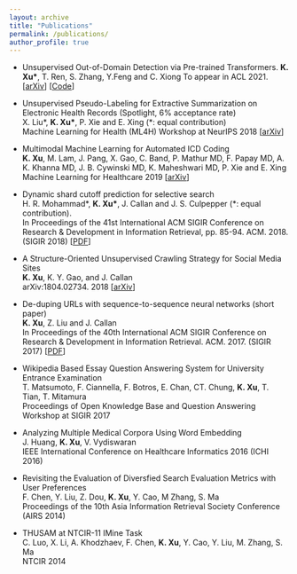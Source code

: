 ```yaml
---
layout: archive
title: "Publications"
permalink: /publications/
author_profile: true
---
```

* Unsupervised Out-of-Domain Detection via Pre-trained Transformers. 
**K. Xu\***, T. Ren, S. Zhang, Y.Feng and C. Xiong
To appear in ACL 2021. [<a href="https://arxiv.org/abs/2106.00948"><u>arXiv</u></a>] [<a href="https://github.com/rivercold/BERT-unsupervised-OOD"><u>Code</u></a>]

* Unsupervised Pseudo-Labeling for Extractive Summarization on Electronic Health Records (Spotlight, 6% acceptance rate)  
X. Liu\*, **K. Xu\***, P. Xie and E. Xing (\*: equal contribution)    
Machine Learning for Health (ML4H) Workshop at NeurIPS 2018 [<a href="https://arxiv.org/abs/1811.08040"><u>arXiv</u></a>]

* Multimodal Machine Learning for Automated ICD Coding  
**K. Xu**, M. Lam, J. Pang, X. Gao, C. Band, P. Mathur MD, F. Papay MD, A. K. Khanna MD, J. B. Cywinski MD, K. Maheshwari MD, P. Xie and E. Xing    
Machine Learning for Healthcare 2019 [<a href="https://arxiv.org/abs/1810.13348"><u>arXiv</u></a>]

* Dynamic shard cutoff prediction for selective search  
H. R. Mohammad\*, **K. Xu\***, J. Callan and J. S. Culpepper (\*: equal contribution).   
In Proceedings of the 41st International ACM SIGIR Conference on Research & Development in Information Retrieval, pp. 85-94. ACM. 2018. (SIGIR 2018) [<a href="https://www.cs.cmu.edu/~callan/Papers/sigir18-Hafeezul-Rahman-Mohammad.pdf"><u>PDF</u></a>]

* A Structure-Oriented Unsupervised Crawling Strategy for Social Media Sites  
**K. Xu**, K. Y. Gao, and J. Callan    
arXiv:1804.02734. 2018 [<a href="https://arxiv.org/abs/1804.02734"><u>arXiv</u></a>]

* De-duping URLs with sequence-to-sequence neural networks (short paper)  
**K. Xu**, Z. Liu and J. Callan  
In Proceedings of the 40th International ACM SIGIR Conference on Research & Development in Information Retrieval. ACM. 2017. (SIGIR 2017) [<a href="https://www.cs.cmu.edu/~callan/Papers/sigir17-Keyang-Xu.pdf"><u>PDF</u><a>]

* Wikipedia Based Essay Question Answering System for University Entrance Examination  
T. Matsumoto, F. Ciannella, F. Botros, E. Chan, CT. Chung, **K. Xu**, T. Tian, T. Mitamura  
Proceedings of Open Knowledge Base and Question Answering Workshop at SIGIR 2017  

* Analyzing Multiple Medical Corpora Using Word Embedding  
J. Huang, **K. Xu**, V. Vydiswaran  
IEEE International Conference on Healthcare Informatics 2016 (ICHI 2016)

* Revisiting the Evaluation of Diversfied Search Evaluation Metrics with User Preferences  
F. Chen, Y. Liu, Z. Dou, **K. Xu**, Y. Cao, M Zhang, S. Ma  
Proceedings of the 10th Asia Information Retrieval Society Conference (AIRS 2014) 

* THUSAM at NTCIR-11 IMine Task  
C. Luo, X. Li, A. Khodzhaev, F. Chen, **K. Xu**, Y. Cao, Y. Liu, M. Zhang, S. Ma  
NTCIR 2014


